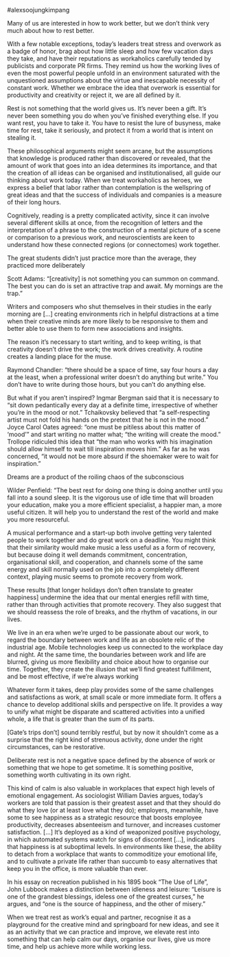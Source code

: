 #alexsoojungkimpang

Many of us are interested in how to work better, but we don’t think very much about how to rest better. 

  

With a few notable exceptions, today’s leaders treat stress and overwork as a badge of honor, brag about how little sleep and how few vacation days they take, and have their reputations as workaholics carefully tended by publicists and corporate PR firms. They remind us how the working lives of even the most powerful people unfold in an environment saturated with the unquestioned assumptions about the virtue and inescapable necessity of constant work. Whether we embrace the idea that overwork is essential for productivity and creativity or reject it, we are all defined by it. 

  

Rest is not something that the world gives us. It’s never been a gift. It’s never been something you do when you’ve finished everything else. If you want rest, you have to take it. You have to resist the lure of busyness, make time for rest, take it seriously, and protect it from a world that is intent on stealing it. 

  

These philosophical arguments might seem arcane, but the assumptions that knowledge is produced rather than discovered or revealed, that the amount of work that goes into an idea determines its importance, and that the creation of all ideas can be organised and institutionalised, all guide our thinking about work today. When we treat workaholics as heroes, we express a belief that labor rather than contemplation is the wellspring of great ideas and that the success of individuals and companies is a measure of their long hours. 

  

Cognitively, reading is a pretty complicated activity, since it can involve several different skills at once, from the recognition of letters and the interpretation of a phrase to the construction of a mental picture of a scene or comparison to a previous work, and neuroscientists are keen to understand how these connected regions (or connectomes) work together. 

  

The great students didn’t just practice more than the average, they practiced more deliberately

  

Scott Adams: “\[creativity\] is not something you can summon on command. The best you can do is set an attractive trap and await. My mornings are the trap.”

  

Writers and composers who shut themselves in their studies in the early morning are \[...\] creating environments rich in helpful distractions at a time when their creative minds are more likely to be responsive to them and better able to use them to form new associations and insights.

  

The reason it’s necessary to start writing, and to keep writing, is that creativity doesn’t drive the work; the work drives creativity. A routine creates a landing place for the muse. 

  

Raymond Chandler: “there should be a space of time, say four hours a day at the least, when a professional writer doesn’t do anything but write.” You don’t have to write during those hours, but you can’t do anything else. 

  

But what if you aren’t inspired? Ingmar Bergman said that it is necessary to “sit down pedantically every day at a definite time, irrespective of whether you’re in the mood or not.” Tchaikovsky believed that “a self-respecting artist must not fold his hands on the pretext that he is not in the mood.” Joyce Carol Oates agreed: “one must be pitiless about this matter of ‘mood’” and start writing no matter what; “the writing will create the mood.” Trollope ridiculed this idea that “the man who works with his imagination should allow himself to wait till inspiration moves him.” As far as he was concerned, “it would not be more absurd if the shoemaker were to wait for inspiration.”

  

Dreams are a product of the roiling chaos of the subconscious

  

Wilder Penfield: “The best rest for doing one thing is doing another until you fall into a sound sleep. It is the vigorous use of idle time that will broaden your education, make you a more efficient specialist, a happier man, a more useful citizen. It will help you to understand the rest of the world and make you more resourceful. 

  

A musical performance and a start-up both involve getting very talented people to work together and do great work on a deadline. You might think that their similarity would make music a less useful as a form of recovery, but because doing it well demands commitment, concentration, organisational skill, and cooperation, and channels some of the same energy and skill normally used on the job into a completely different context, playing music seems to promote recovery from work. 

  

These results \[that longer holidays don’t often translate to greater happiness\] undermine the idea that our mental energies refill with time, rather than through activities that promote recovery. They also suggest that we should reassess the role of breaks, and the rhythm of vacations, in our lives. 

  

We live in an era when we’re urged to be passionate about our work, to regard the boundary between work and life as an obsolete relic of the industrial age. Mobile technologies keep us connected to the workplace day and night. At the same time, the boundaries between work and life are blurred, giving us more flexibility and choice about how to organise our time. Together, they create the illusion that we’ll find greatest fulfillment, and be most effective, if we’re always working

  

Whatever form it takes, deep play provides some of the same challenges and satisfactions as work, at small scale or more immediate form. It offers a chance to develop additional skills and perspective on life. It provides a way to unify what might be disparate and scattered activities into a unified whole, a life that is greater than the sum of its parts. 

  

\[Gate’s trips don’t\] sound terribly restful, but by now it shouldn’t come as a surprise that the right kind of strenuous activity, done under the right circumstances, can be restorative. 

  

Deliberate rest is not a negative space defined by the absence of work or something that we hope to get sometime. It is something positive, something worth cultivating in its own right. 

  

This kind of calm is also valuable in workplaces that expect high levels of emotional engagement. As sociologist William Davies argues, today’s workers are told that passion is their greatest asset and that they should do what they love (or at least love what they do); employers, meanwhile, have some to see happiness as a strategic resource that boosts employee productivity, decreases absenteeism and turnover, and increases customer satisfaction. \[...\] It’s deployed as a kind of weaponized positive psychology, in which automated systems watch for signs of discontent \[...\], indicators that happiness is at suboptimal levels. In environments like these, the ability to detach from a workplace that wants to commoditize your emotional life, and to cultivate a private life rather than succumb to easy alternatives that keep you in the office, is more valuable than ever. 

  

In his essay on recreation published in his 1895 book “The Use of Life”, John Lubbock makes a distinction between idleness and leisure: “Leisure is one of the grandest blessings, ideless one of the greatest curses,” he argues, and “one is the source of happiness, and the other of misery.”

  

When we treat rest as work’s equal and partner, recognise it as a playground for the creative mind and springboard for new ideas, and see it as an activity that we can practice and improve, we elevate rest into something that can help calm our days, organise our lives, give us more time, and help us achieve more while working less.